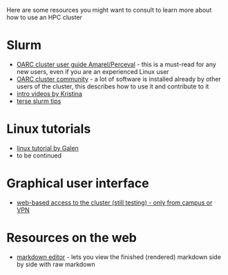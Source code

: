 Here are some resources you might want to consult to learn more about how to use an HPC cluster

# Slurm 

- [OARC cluster user guide Amarel/Perceval](https://rutgers-oarc.github.io/amarel/) - this is a must-read for any new users, even if you are an experienced Linux user 
- [OARC cluster community](https://rutgers-oarc.github.io/community/) - a lot of software is installed already by other users of the cluster, this describes how to use it and contribute to it
- [intro videos by Kristina](https://github.com/KristinaPlazonic/videos)
- [terse slurm tips](http://htmlpreview.github.io/?https://github.com/rutgers-oarc/training/blob/master/cluster_presentation_2018-05-30.html)


# Linux tutorials

- [linux tutorial by Galen](http://www.rci.rutgers.edu/~gc563/linux/index.html)
- to be continued

# Graphical user interface 

- [web-based access to the cluster (still testing) - only from campus or VPN](https://ondemand.hpc.rutgers.edu/)

# Resources on the web
- [markdown editor](https://stackedit.io) - lets you view the finished (rendered) markdown side by side with raw markdown
